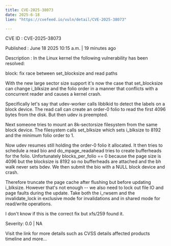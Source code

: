 ```yaml
---
title: CVE-2025-38073
date: 2025-6-18
lien: "https://cvefeed.io/vuln/detail/CVE-2025-38073"

---
```


CVE ID : CVE-2025-38073

Published :  June 18
2025
10:15 a.m. | 19 minutes ago

Description : In the Linux kernel
the following vulnerability has been resolved:

block: fix race between set_blocksize and read paths

With the new large sector size support
it's now the case that
set_blocksize can change i_blksize and the folio order in a manner that
conflicts with a concurrent reader and causes a kernel crash.

Specifically
let's say that udev-worker calls libblkid to detect the
labels on a block device.  The read call can create an order-0 folio to
read the first 4096 bytes from the disk.  But then udev is preempted.

Next
someone tries to mount an 8k-sectorsize filesystem from the same
block device.  The filesystem calls set_blksize
which sets i_blksize to
8192 and the minimum folio order to 1.

Now udev resumes
still holding the order-0 folio it allocated.  It then
tries to schedule a read bio and do_mpage_readahead tries to create
bufferheads for the folio.  Unfortunately
blocks_per_folio == 0 because
the page size is 4096 but the blocksize is 8192 so no bufferheads are
attached and the bh walk never sets bdev.  We then submit the bio with a
NULL block device and crash.

Therefore
truncate the page cache after flushing but before updating
i_blksize.  However
that's not enough -- we also need to lock out file
IO and page faults during the update.  Take both the i_rwsem and the
invalidate_lock in exclusive mode for invalidations
and in shared mode
for read/write operations.

I don't know if this is the correct fix
but xfs/259 found it.

Severity: 0.0 | NA

Visit the link for more details
such as CVSS details
affected products
timeline
and more...
